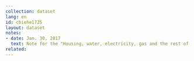 ```yaml
---
collection: dataset
lang: en
id: cbiehe1725
layout: dataset
notes: 
- date: Jan. 30, 2017
  text: Note for the "Housing, water, electricity, gas and the rest of the fuel" - Ownership housing for households with personal (predominantly owner), the service is free, and the estimated rental value of housing accommodation has been added to the total amount.
related:
---
```

